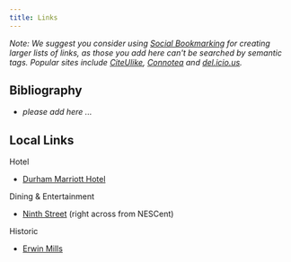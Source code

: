 ```yaml
---
title: Links
---
```


*Note: We suggest you consider using [Social
Bookmarking](http://en.wikipedia.org/wiki/Social_bookmarking) for
creating larger lists of links, as those you add here can't be searched
by semantic tags. Popular sites include
[CiteUlike](http://www.citeulike.org/),
[Connotea](http://www.connotea.org/) and
[del.icio.us](http://del.icio.us).*

Bibliography
------------

-   *please add here ...*

Local Links
-----------

Hotel  

-   [Durham Marriott
    Hotel](http://www.marriott.com/hotels/travel/rducv-durham-marriott-convention-center/)

Dining & Entertainment  

-   [Ninth Street](http://www.ninthst.com/) (right across from NESCent)

Historic  

-   [Erwin Mills](http://www.owdna.org/mill.htm)


